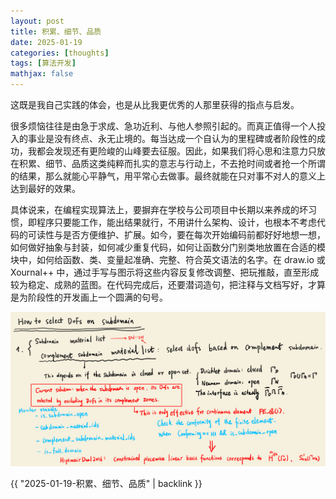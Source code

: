 ```yaml
---
layout: post
title: 积累、细节、品质
date: 2025-01-19
categories: [thoughts]
tags: [算法开发]
mathjax: false
---
```


这既是我自己实践的体会，也是从比我更优秀的人那里获得的指点与启发。

很多烦恼往往是由急于求成、急功近利、与他人参照引起的。而真正值得一个人投入的事业是没有终点、永无止境的。每当达成一个自认为的里程碑或者阶段性的成功，我都会发现还有更险峻的山峰要去征服。因此，如果我们将心思和注意力只放在积累、细节、品质这类纯粹而扎实的意志与行动上，不去抢时间或者抢一个所谓的结果，那么就能心平静气，用平常心去做事。最终就能在只对事不对人的意义上达到最好的效果。

具体说来，在编程实现算法上，要摒弃在学校与公司项目中长期以来养成的坏习惯，即程序只要能工作，能出结果就行，不用讲什么架构、设计，也根本不考虑代码的可读性与是否方便维护、扩展。如今，要在每次开始编码前都好好地想一想，如何做好抽象与封装，如何减少重复代码，如何让函数分门别类地放置在合适的模块中，如何给函数、类、变量起准确、完整、符合英文语法的名字。在 draw.io 或 Xournal++ 中，通过手写与图示将这些内容反复修改调整、把玩推敲，直至形成较为稳定、成熟的蓝图。在代码完成后，还要潜词造句，把注释与文档写好，才算是为阶段性的开发画上一个圆满的句号。

![img](/figures/2025-01-19_16-57-54-draft-in-xournalpp-for-algorithm-dev.png "在 Xournal++ 中整理编码思路")

{{ "2025-01-19-积累、细节、品质" | backlink }}

